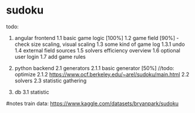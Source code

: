 # sudoku

todo:
1. angular frontend
1.1 basic game logic [100%]
1.2 game field [90%] - check size scaling, visual scaling
1.3 some kind of game log
1.3.1 undo
1.4 external field sources
1.5 solvers efficiency overview
1.6 optional user login
1.7 add game rules

2. python backend
2.1 generators
2.1.1 basic generator [50%] //todo: optimize
2.1.2 https://www.ocf.berkeley.edu/~arel/sudoku/main.html
2.2 solvers
2.3 statistic gathering

3. db
3.1 statistic

#notes
train data: https://www.kaggle.com/datasets/bryanpark/sudoku